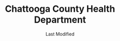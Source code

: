 ---
layout: location-page
date: Last Modified
description: "Local COVID-19 testing is available at Chattooga County Health Department in Summerville, Georgia, USA."
permalink: "locations/georgia/summerville/chattooga-county-health-department/"
tags:
  - locations
  - georgia
title: Chattooga County Health Department
uniqueName: chattooga-county-health-department
state: Georgia
stateAbbr: GA
hood: "Summerville"
address: "60 Farrar Drive"
city: "Summerville"
zip: "30747"
zipsNearby: "30701 30703 30705 30707 30708 30710 30711 30719 30720 30721 30722 30724 30725 30726 30728 30730 30731 30732 30733 30734 30735 30736 30738 30739 30740 30741 30742 30746 30747 30751 30752 30753 30755 30756 30757 30750 37302 37401 37402 37403 37404 37405 37406 37407 37408 37409 37410 37411 37412 37414 37415 37416 37419 37421 37422 37424 37450 37311 37312 37320 37323 37364 37315 37318 37340 37341 37343 37351 37347 37350 37353 37356 37361 37316 37362 37363 37365 37374 37375 37383 37376 37377 37379 37384 37380 37387 37396 37397 35950 35951 36250 35954 35956 35957 35740 35958 35959 35960 36254 35961 35962 35963 36257 35964 35744 36261 35745 35966 35967 35968 36262 35971 35901 35902 35903 35904 35905 35906 35907 35972 35973 35974 35747 35975 35976 35748 36264 35978 35979 35751 35752 35980 35981 36265 35755 35983 35984 36269 35760 36271 35764 36272 35765 35766 35986 35768 35769 35771 36275 35987 35746 35772 35988 35774 35989 35990 36277 36279 35776 30101 30102 30103 30104 30105 30106 30168 30107 30109 30110 30113 30114 30115 30120 30121 30123 30124 30125 30522 30111 30129 30132 30157 30133 30134 30135 30154 30539 30536 30540 30137 30541 30138 30139 30140 30141 30142 30143 30144 30152 30156 30160 31144 30145 30146 30147 30148 30006 30007 30008 30060 30061 30062 30063 30064 30065 30066 30067 30068 30069 30090 30150 30151 30127 30153 30149 30161 30162 30163 30164 30165 30171 30172 30173 30175 30176 30177 30178 30179 30180 30182 30183 30184 30188 30189 36210" 
mapUrl: "http://maps.apple.com/?q=Chattooga+County+Health+Department&address=60+Farrar+Drive,Summerville,Georgia,30747"
locationType: Drive-thru
phone: "706-857-3471"
website: "https://dph.georgia.gov/locations/chattooga-county-health-department"
onlineBooking: undefined
closed: undefined
closedUpdate: June 30th, 2020
notes: "By appointment only."
days: Tuesdays
hours: 9AM-4PM
ctaMessage: Learn more
ctaUrl: "https://dph.georgia.gov/locations/chattooga-county-health-department"
---